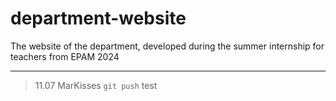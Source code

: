 # department-website
The website of the department, developed during the summer internship for teachers from EPAM 2024

---
> 11.07 MarKisses `git push` test